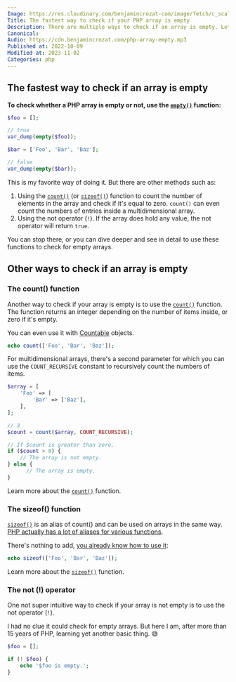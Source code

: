 ```yaml
---
Image: https://res.cloudinary.com/benjamincrozat-com/image/fetch/c_scale,f_webp,q_auto,w_1200/https://life-long-bunny.fra1.digitaloceanspaces.com/media-library/production/12/confused_xxboi4.jpg
Title: The fastest way to check if your PHP array is empty
Description: There are multiple ways to check if an array is empty. Let me tell you about each of them and why and when you should use them.
Canonical: 
Audio: https://cdn.benjamincrozat.com/php-array-empty.mp3
Published at: 2022-10-09
Modified at: 2023-11-02
Categories: php
---
```


## The fastest way to check if an array is empty

**To check whether a PHP array is empty or not, use the [`empty()`](https://www.php.net/empty) function:**

```php
$foo = [];

// true
var_dump(empty($foo));

$bar = ['Foo', 'Bar', 'Baz'];

// false
var_dump(empty($bar));
```

This is my favorite way of doing it. But there are other methods such as:

1. Using the [`count()`](https://www.php.net/count) (or [`sizeof()`](https://www.php.net/sizeof)) function to count the number of elements in the array and check if it's equal to zero. `count()` can even count the numbers of entries inside a multidimensional array.
2. Using the not operator (`!`). If the array does hold any value, the not operator will return `true`.

You can stop there, or you can dive deeper and see in detail to use these functions to check for empty arrays.

## Other ways to check if an array is empty

### The count() function

Another way to check if your array is empty is to use the [`count()`](https://www.php.net/count) function. The function returns an integer depending on the number of items inside, or zero if it's empty.

You can even use it with [Countable](https://www.php.net/manual/en/class.countable.php) objects.

```php
echo count(['Foo', 'Bar', 'Baz']);
```

For multidimensional arrays, there's a second parameter for which you can use the `COUNT_RECURSIVE` constant to recursively count the numbers of items.

```php
$array = [
    'Foo' => [
        'Bar' => ['Baz'],
    ],
];

// 3
$count = count($array, COUNT_RECURSIVE);

// If $count is greater than zero.
if ($count > 0) {
    // The array is not empty.
} else {
	  // The array is empty.
}
```

Learn more about the [`count()`](https://www.php.net/count) function.

### The sizeof() function

[`sizeof()`](https://www.php.net/sizeof) is an alias of count() and can be used on arrays in the same way. [PHP actually has a lot of aliases for various functions](https://www.php.net/manual/en/aliases.php).

There's nothing to add, [you already know how to use it](#the-count-function):

```php
echo sizeof(['Foo', 'Bar', 'Baz']);
```

Learn more about the [`sizeof()`](https://www.php.net/sizeof) function.

### The not (!) operator

One not super intuitive way to check if your array is not empty is to use the not operator (`!`).

I had no clue it could check for empty arrays. But here I am, after more than 15 years of PHP, learning yet another basic thing. 😅

```php
$foo = [];

if (! $foo) {
    echo '$foo is empty.';
}
```
